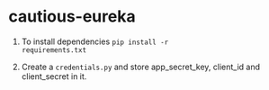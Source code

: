 # cautious-eureka
1. To install dependencies 
<code>pip install -r requirements.txt</code>

2. Create a <code>credentials.py</code> and store app_secret_key, client_id and client_secret in it.
